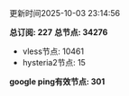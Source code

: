 更新时间2025-10-03 23:14:56

**总订阅: 227**
**总节点: 34276**
- vless节点: 10461
- hysteria2节点: 15

**google ping有效节点: 301**
